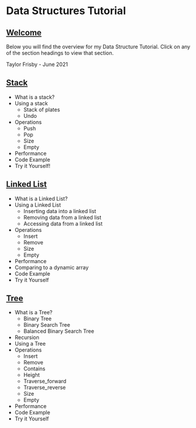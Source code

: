 # Data Structures Tutorial

## [Welcome](welcome.md)
Below you will find the overview for my Data Structure Tutorial. Click on any of the section headings to view that section.

Taylor Frisby - June 2021

## [Stack](Stack/Stack.md)
* What is a stack?
* Using a stack
    * Stack of plates
    * Undo
* Operations
    * Push
    * Pop
    * Size
    * Empty
* Performance
* Code Example
* Try it Yourself!

## [Linked List](Linked_list/Linked_list.md)
* What is a Linked List?
* Using a Linked List
    * Inserting data into a linked list
    * Removing data from a linked list
    * Accessing data from a linked list
* Operations
    * Insert
    * Remove
    * Size
    * Empty
* Performance
* Comparing to a dynamic array
* Code Example
* Try it Yourself

## [Tree](Tree/Tree.md)
* What is a Tree?
    * Binary Tree
    * Binary Search Tree
    * Balanced Binary Search Tree
* Recursion
* Using a Tree
* Operations
    * Insert
    * Remove
    * Contains
    * Height
    * Traverse_forward
    * Traverse_reverse
    * Size
    * Empty
* Performance
* Code Example
* Try it Yourself
